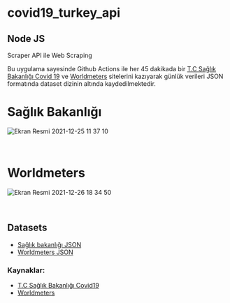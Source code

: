 # covid19_turkey_api
<h2>Node JS</h2>
<p>Scraper API ile Web Scraping</p>


<p>Bu uygulama sayesinde Github Actions ile her 45 dakikada bir <a href="https://covid19.saglik.gov.tr/">T.C Sağlık Bakanlığı Covid 19</a> ve <a href="https://www.worldometers.info/coronavirus/">Worldmeters</a> sitelerini kazıyarak günlük verileri JSON formatında dataset dizinin altında kaydedilmektedir.</p>
<h1>Sağlık Bakanlığı</h1>

![Ekran Resmi 2021-12-25 11 37 10](https://user-images.githubusercontent.com/47924611/147381079-ad585cac-aba0-4216-b7ae-549291096beb.png)

<br>
<h1>Worldmeters</h1>

![Ekran Resmi 2021-12-26 18 34 50](https://user-images.githubusercontent.com/47924611/147412925-17339256-9a58-4c43-bded-6b66cfbeec37.png)

<br>
<h2>Datasets</h2>
<ul>
    <li><a href="https://raw.githubusercontent.com/duhanbayrak/covid19_turkey_api/master/dataset/data_bakanlik.json">Sağlık bakanlığı JSON</a></li>
    <li><a href="https://raw.githubusercontent.com/duhanbayrak/covid19_turkey_api/master/dataset/data_worldmeters.json">Worldmeters JSON</a></li>
</ul>


<h3>Kaynaklar:</h3>

<ul>
    <li><a href="https://covid19.saglik.gov.tr/">T.C Sağlık Bakanlığı Covid19</a></li>
    <li><a href="https://www.worldometers.info/coronavirus/">Worldmeters</a></li>
</ul>
